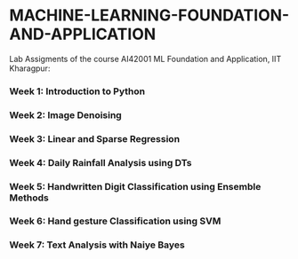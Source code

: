 # MACHINE-LEARNING-FOUNDATION-AND-APPLICATION
Lab Assigments of the course AI42001 ML Foundation and Application, IIT Kharagpur:

### Week 1: Introduction to Python

### Week 2: Image Denoising

### Week 3: Linear and Sparse Regression

### Week 4: Daily Rainfall Analysis using DTs

### Week 5: Handwritten Digit Classification using Ensemble Methods

### Week 6: Hand gesture Classification using SVM

### Week 7: Text Analysis with Naiye Bayes
